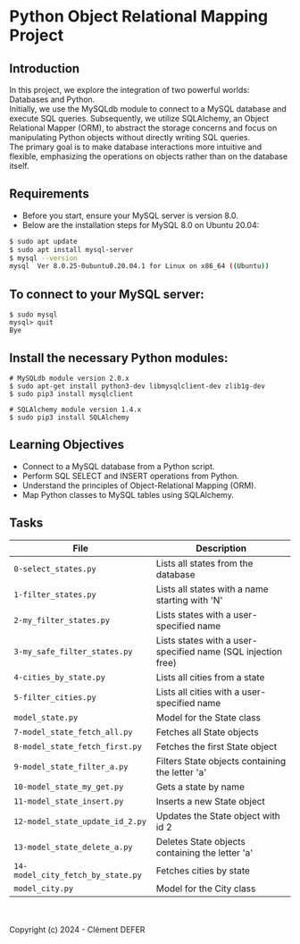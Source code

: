 # Python Object Relational Mapping Project

## Introduction
In this project, we explore the integration of two powerful worlds: Databases and Python. <br>Initially, we use the MySQLdb module to connect to a MySQL database and execute SQL queries. Subsequently, we utilize SQLAlchemy, an Object Relational Mapper (ORM), to abstract the storage concerns and focus on manipulating Python objects without directly writing SQL queries. <br>The primary goal is to make database interactions more intuitive and flexible, emphasizing the operations on objects rather than on the database itself.

## Requirements
- Before you start, ensure your MySQL server is version 8.0.
- Below are the installation steps for MySQL 8.0 on Ubuntu 20.04:

```sh
$ sudo apt update
$ sudo apt install mysql-server
$ mysql --version
mysql  Ver 8.0.25-0ubuntu0.20.04.1 for Linux on x86_64 ((Ubuntu))
```

## To connect to your MySQL server:
```
$ sudo mysql
mysql> quit
Bye
```

## Install the necessary Python modules:

```
# MySQLdb module version 2.0.x
$ sudo apt-get install python3-dev libmysqlclient-dev zlib1g-dev
$ sudo pip3 install mysqlclient

# SQLAlchemy module version 1.4.x
$ sudo pip3 install SQLAlchemy
```

## Learning Objectives

- Connect to a MySQL database from a Python script.
- Perform SQL SELECT and INSERT operations from Python.
- Understand the principles of Object-Relational Mapping (ORM).
- Map Python classes to MySQL tables using SQLAlchemy.

## Tasks
| File                   | Description                                          |
|------------------------|------------------------------------------------------|
| `0-select_states.py` | Lists all states from the database |
| `1-filter_states.py` | Lists all states with a name starting with 'N' |
| `2-my_filter_states.py` | Lists states with a user-specified name |
| `3-my_safe_filter_states.py` | Lists states with a user-specified name (SQL injection free) |
| `4-cities_by_state.py` | Lists all cities from a state |
| `5-filter_cities.py` | Lists all cities with a user-specified name |
| `model_state.py` | Model for the State class |
| `7-model_state_fetch_all.py` | Fetches all State objects |
| `8-model_state_fetch_first.py` | Fetches the first State object |
| `9-model_state_filter_a.py` | Filters State objects containing the letter 'a' |
| `10-model_state_my_get.py` | Gets a state by name |
| `11-model_state_insert.py` | Inserts a new State object |
| `12-model_state_update_id_2.py`| Updates the State object with id 2 |
| `13-model_state_delete_a.py` | Deletes State objects containing the letter 'a' |
| `14-model_city_fetch_by_state.py` | Fetches cities by state |
| `model_city.py` | Model for the City class |

<br><br>
Copyright (c) 2024 - Clément DEFER